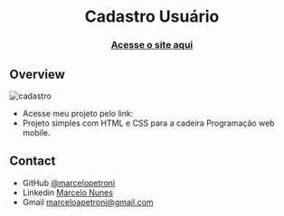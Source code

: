 <h1 align="center">Cadastro Usuário</h1>

<div align="center">
  <h3> 
    <a href="">
      Acesse o site aqui
    </a>
  </h3>
</div>

<!-- OVERVIEW -->

## Overview
![cadastro](https://github.com/marcelopetroni/CadastroUsuario/assets/105806830/efd783cf-6d12-47a4-8cd1-3f1953fe5ccf)

- Acesse meu projeto pelo link: 
- Projeto simples com HTML e CSS para a cadeira Programação web mobile.

## Contact

- GitHub [@marcelopetroni](https://github.com/marcelopetroni) 
- Linkedin [Marcelo Nunes](https://www.linkedin.com/in/marcelo-nunes-a8b7a223a/)
- Gmail [marceloapetroni@gmail.com](mailto:marceloapetroni@gmail.com)
